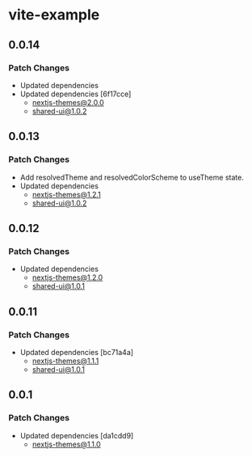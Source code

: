 # vite-example

## 0.0.14

### Patch Changes

- Updated dependencies
- Updated dependencies [6f17cce]
  - nextjs-themes@2.0.0
  - shared-ui@1.0.2

## 0.0.13

### Patch Changes

- Add resolvedTheme and resolvedColorScheme to useTheme state.
- Updated dependencies
  - nextjs-themes@1.2.1
  - shared-ui@1.0.2

## 0.0.12

### Patch Changes

- Updated dependencies
  - nextjs-themes@1.2.0
  - shared-ui@1.0.1

## 0.0.11

### Patch Changes

- Updated dependencies [bc71a4a]
  - nextjs-themes@1.1.1
  - shared-ui@1.0.1

## 0.0.1

### Patch Changes

- Updated dependencies [da1cdd9]
  - nextjs-themes@1.1.0
